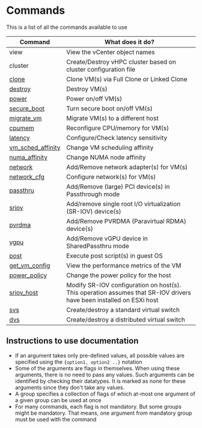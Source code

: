 # Commands

This is a list of all the commands available to use

| **Command**          	                                     | **What does it do?**                                                                                                	|
|------------------------------------------------------------|---------------------------------------------------------------------------------------------------------------------	|
| view                 	                                     | View the vCenter object names                                                                                       	|
| cluster              	                                     | Create/Destroy vHPC cluster based on cluster configuration file                                                     	|
| [clone](vm-commands.md#clone)                	             | Clone VM(s) via Full Clone or Linked Clone                                                                          	|
| [destroy](vm-commands.md#destroy)              	           | Destroy VM(s)                                                                                                       	|
| [power](vm-commands.md#power)                	             | Power on/off VM(s)                                                                                                  	|
| [secure_boot](vm-commands.md#secure_boot)          	       | Turn secure boot on/off VM(s)                                                                                       	|
| [migrate_vm](vm-commands.md#migrate_vm)           	        | Migrate VM(s) to a different host                                                                                   	|
| [cpumem](vm-commands.md#cpumem)               	            | Reconfigure CPU/memory for VM(s)                                                                                    	|
| [latency](vm-commands.md#latency)              	           | Configure/Check latency sensitivity                                                                                 	|
| [vm_sched_affinity](vm-commands.md#vm_sched_affinity)    	 | Change VM scheduling affinity                                                                                       	|
| [numa_affinity](vm-commands.md#numa_affinity)        	     | Change NUMA node affinity                                                                                           	|
| [network](vm-commands.md#network)              	           | Add/Remove network adapter(s) for VM(s)                                                                             	|
| [network_cfg](vm-commands.md#network_cfg)          	       | Configure network(s) for VM(s)                                                                                      	|
| [passthru](vm-commands.md#passthru)             	          | Add/Remove (large) PCI device(s) in Passthrough mode                                                                	|
| [sriov](vm-commands.md#sriov)                	             | Add/remove single root I/O virtualization (SR-IOV) device(s)                                                        	|
| [pvrdma](vm-commands.md#pvrdma)               	            | Add/Remove PVRDMA (Paravirtual RDMA) device(s)                                                                      	|
| [vgpu](vm-commands.md#vgpu)                                | Add/Remove vGPU device in SharedPassthru mode                                                                       	|
| [post](vm-commands.md#post)                 	              | Execute post script(s) in guest OS                                                                                  	|
| [get_vm_config](vm-commands.md#get_vm_config)        	     | View the performance metrics of the VM                                                                              	|
| [power_policy](host-commands.md#power_policy)        	     | Change the power policy for the host                                                                                	|
| [sriov_host](host-commands.md#sriov_host)           	      | Modify SR-IOV configuration on host(s). This operation assumes that SR-IOV drivers have been installed on ESXi host 	|
| [svs](host-commands.md#svs)                  	             | Create/destroy a standard virtual switch                                                                            	|
| [dvs](host-commands.md#dvs)                  	             | Create/destroy a distributed virtual switch                                                                         	|

## Instructions to use documentation

- If an argument takes only pre-defined values, all possible values are specified using the `{option1, option2 ..}` notation
- Some of the arguments are flags in themselves. When using these arguments, there is no need to pass any values. Such arguments can be identified by checking their datatypes. It is marked as none for these arguments since they don't take any values.
- A group specifies a collection of flags of which at-most one argument of a given group can be used at once
- For many commands, each flag is not mandatory. But some groups might be mandatory. That means, one argument from mandatory group must be used with the command